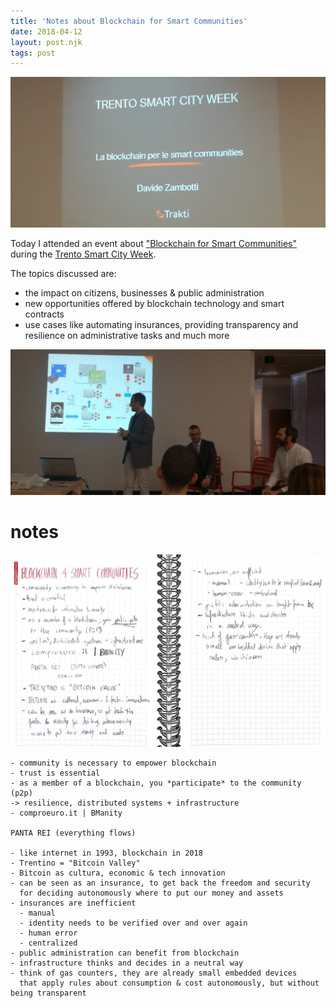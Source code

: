 ```yaml
---
title: 'Notes about Blockchain for Smart Communities'
date: 2018-04-12
layout: post.njk
tags: post
---
```


![trento smart city week](/assets/images/posts/tscw.jpg)

Today I attended an event about ["Blockchain for Smart Communities"](https://www.smartcityweek.it/event/la-blockchain-per-le-smart-communities/) during the [Trento Smart City Week](https://www.smartcityweek.it/).

The topics discussed are:

- the impact on citizens, businesses &amp; public administration
- new opportunities offered by blockchain technology and smart contracts
- use cases like automating insurances, providing transparency and resilience on administrative tasks and much more

![blockchain for insurances](/assets/images/posts/blockchain-for-insurances.jpg)

# notes

![written notes](/assets/images/posts/notes.jpg)

```
- community is necessary to empower blockchain
- trust is essential
- as a member of a blockchain, you *participate* to the community (p2p)
-> resilience, distributed systems + infrastructure
- comproeuro.it | BManity

PANTA REI (everything flows)

- like internet in 1993, blockchain in 2018
- Trentino = "Bitcoin Valley"
- Bitcoin as cultura, economic & tech innovation
- can be seen as an insurance, to get back the freedom and security
  for deciding autonomously where to put our money and assets
- insurances are inefficient
  - manual
  - identity needs to be verified over and over again
  - human error
  - centralized
- public administration can benefit from blockchain
- infrastructure thinks and decides in a neutral way
- think of gas counters, they are already small embedded devices
  that apply rules about consumption & cost autonomously, but without being transparent
```
